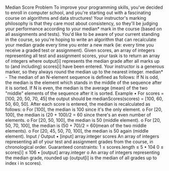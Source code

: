 
Median Score
Problem
To improve your programming skills, you've decided to enroll in computer school, and you're starting out with a fascinating course on algorithms and data structures!
Your instructor's marking philosophy is that they care most about consistency, so they'll be judging your performance according to your median* mark in the course (based on all assignments and tests).
You'd like to be aware of your current standing in the course, so you're hoping to write an algorithm that can recalculate your median grade every time you enter a new mark (ie: every time you receive a graded test or assignment).
Given scores, an array of integers representing all test and assignment scores, your task is to return an array of integers where output[i] represents the median grade after all marks up to (and including) scores[i] have been entered. Your instructor is a generous marker, so they always round the median up to the nearest integer.
median* - The median of an N-element sequence is defined as follows: If N is odd, the median is the element which stands in the middle of the sequence after it is sorted. If N is even, the median is the average (mean) of the two "middle" elements of the sequence after it is sorted.
Example
•	For scores = [100, 20, 50, 70, 45] the output should be medianScores(scores) = [100, 60, 50, 60, 50].
After each score is entered, the median is recalculated as follows:
o	For [100], the median is 100 since it's the only element.
o	For [20, 100], the median is (20 + 100)/2 = 60 since there's an even number of elements.
o	For [20, 50, 100], the median is 50 (middle element).
o	For [20, 50, 70, 100], the median is (50 + 70)/2 = 60(mean of the two middle elements).
o	For [20, 45, 50, 70, 100], the median is 50 again (middle element).
Input / Output
•	[input] array.integer scores
An array of integers representing all of your test and assignment grades from the course, in chronological order.
Guaranteed constraints:
1 ≤ scores.length ≤ 5 • 104
0 ≤ scores[i] ≤ 106
•	[output] array.integer
o	An array of integers representing the median grade, rounded up (output[i] is the median of all grades up to index i in scores).
